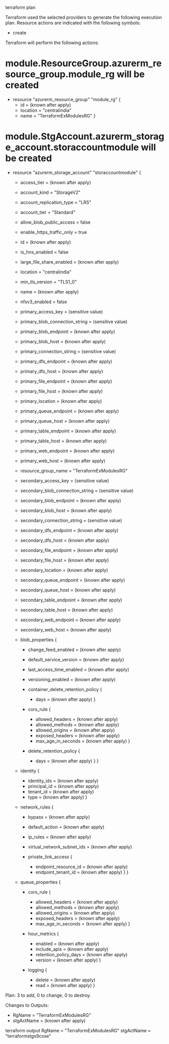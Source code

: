 terraform plan

Terraform used the selected providers to generate the following execution plan. Resource actions are indicated with the following symbols:
  + create

Terraform will perform the following actions:

  # module.ResourceGroup.azurerm_resource_group.module_rg will be created
  + resource "azurerm_resource_group" "module_rg" {
      + id       = (known after apply)
      + location = "centralindia"
      + name     = "TerraformExModulesRG"
    }

  # module.StgAccount.azurerm_storage_account.storaccountmodule will be created
  + resource "azurerm_storage_account" "storaccountmodule" {
      + access_tier                      = (known after apply)
      + account_kind                     = "StorageV2"
      + account_replication_type         = "LRS"
      + account_tier                     = "Standard"
      + allow_blob_public_access         = false
      + enable_https_traffic_only        = true
      + id                               = (known after apply)
      + is_hns_enabled                   = false
      + large_file_share_enabled         = (known after apply)
      + location                         = "centralindia"
      + min_tls_version                  = "TLS1_0"
      + name                             = (known after apply)
      + nfsv3_enabled                    = false
      + primary_access_key               = (sensitive value)
      + primary_blob_connection_string   = (sensitive value)
      + primary_blob_endpoint            = (known after apply)
      + primary_blob_host                = (known after apply)
      + primary_connection_string        = (sensitive value)
      + primary_dfs_endpoint             = (known after apply)
      + primary_dfs_host                 = (known after apply)
      + primary_file_endpoint            = (known after apply)
      + primary_file_host                = (known after apply)
      + primary_location                 = (known after apply)
      + primary_queue_endpoint           = (known after apply)
      + primary_queue_host               = (known after apply)
      + primary_table_endpoint           = (known after apply)
      + primary_table_host               = (known after apply)
      + primary_web_endpoint             = (known after apply)
      + primary_web_host                 = (known after apply)
      + resource_group_name              = "TerraformExModulesRG"
      + secondary_access_key             = (sensitive value)
      + secondary_blob_connection_string = (sensitive value)
      + secondary_blob_endpoint          = (known after apply)
      + secondary_blob_host              = (known after apply)
      + secondary_connection_string      = (sensitive value)
      + secondary_dfs_endpoint           = (known after apply)
      + secondary_dfs_host               = (known after apply)
      + secondary_file_endpoint          = (known after apply)
      + secondary_file_host              = (known after apply)
      + secondary_location               = (known after apply)
      + secondary_queue_endpoint         = (known after apply)
      + secondary_queue_host             = (known after apply)
      + secondary_table_endpoint         = (known after apply)
      + secondary_table_host             = (known after apply)
      + secondary_web_endpoint           = (known after apply)
      + secondary_web_host               = (known after apply)

      + blob_properties {
          + change_feed_enabled      = (known after apply)
          + default_service_version  = (known after apply)
          + last_access_time_enabled = (known after apply)
          + versioning_enabled       = (known after apply)

          + container_delete_retention_policy {
              + days = (known after apply)
            }

          + cors_rule {
              + allowed_headers    = (known after apply)
              + allowed_methods    = (known after apply)
              + allowed_origins    = (known after apply)
              + exposed_headers    = (known after apply)
              + max_age_in_seconds = (known after apply)
            }

          + delete_retention_policy {
              + days = (known after apply)
            }
        }

      + identity {
          + identity_ids = (known after apply)
          + principal_id = (known after apply)
          + tenant_id    = (known after apply)
          + type         = (known after apply)
        }

      + network_rules {
          + bypass                     = (known after apply)
          + default_action             = (known after apply)
          + ip_rules                   = (known after apply)
          + virtual_network_subnet_ids = (known after apply)

          + private_link_access {
              + endpoint_resource_id = (known after apply)
              + endpoint_tenant_id   = (known after apply)
            }
        }

      + queue_properties {
          + cors_rule {
              + allowed_headers    = (known after apply)
              + allowed_methods    = (known after apply)
              + allowed_origins    = (known after apply)
              + exposed_headers    = (known after apply)
              + max_age_in_seconds = (known after apply)
            }

          + hour_metrics {
              + enabled               = (known after apply)
              + include_apis          = (known after apply)
              + retention_policy_days = (known after apply)
              + version               = (known after apply)
            }

          + logging {
              + delete                = (known after apply)
              + read                  = (known after apply)
    }

Plan: 3 to add, 0 to change, 0 to destroy.

Changes to Outputs:
  + RgName     = "TerraformExModulesRG"
  + stgActName = (known after apply)


 terraform output
RgName = "TerraformExModulesRG"
stgActName = "terraformstgx9coxe"